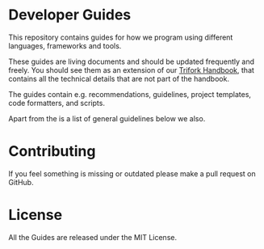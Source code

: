 # Developer Guides

This repository contains guides for how we program using different languages,
frameworks and tools.

These guides are living documents and should be updated frequently and freely.
You should see them as an extension of our [Trifork Handbook](http://trifork.se/handbook),
that contains all the technical details that are not part of the handbook.

The guides contain e.g. recommendations, guidelines, project templates,
code formatters, and scripts.

Apart from the is a list of general guidelines below we also.

# Contributing

If you feel something is missing or outdated please make a pull request on GitHub.


# License

All the Guides are released under the MIT License.
